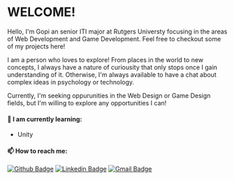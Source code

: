 # WELCOME!

Hello, I'm Gopi an senior ITI major at Rutgers Universty focusing in the areas of Web Development and Game Development. Feel free to checkout some of my projects here!
  
I am a person who loves to explore! From places in the world to new concepts, I always have a nature of curiousity that only stops once I gain understanding of it. Otherwise, I'm always available to have a chat about complex ideas in psychology or technology.

Currently, I'm seeking oppurunities in the Web Design or Game Design fields, but I'm willing to explore any opportunities I can!

#### 🌱 I am currently learning:
- Unity

#### 📫 How to reach me:
[![Github Badge](http://img.shields.io/badge/-Github-black?style=flat-square&logo=github&link=https://github.com/OrangeWiz)](https://github.com/OrangeWiz) 
[![Linkedin Badge](https://img.shields.io/badge/-LinkedIn-blue?style=flat-square&logo=Linkedin&logoColor=white&link=https://www.linkedin.com/in/gkr9/)](https://www.linkedin.com/in/gkr9/)
[![Gmail Badge](https://img.shields.io/badge/-Gmail-d14836?style=flat-square&logo=Gmail&logoColor=white&link=mailto:gopi.rayini@gmail.com)](mailto:gopi.rayini@gmail.com)

<!--[![Indrajeet's github stats](https://github-readme-stats.vercel.app/api?username=OrangeWiz&count_private=true&include_all_commits=true&theme=radical)](https://google.com)-->
